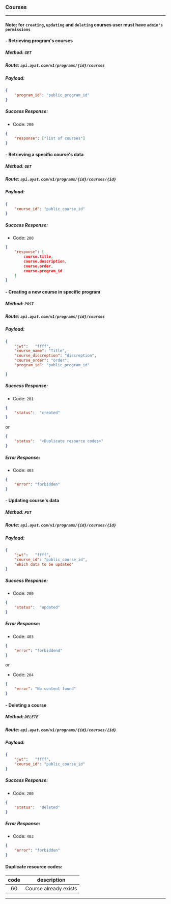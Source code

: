 ### Courses
<hr />

#### Note: for `creating`, `updating` and `deleting` courses user must have `admin's permissions`

#### - Retrieving program's courses   
##### Method: `GET`
##### Route: `api.ayat.com/v1/programs/{id}/courses`
##### Payload:
```json
{
    "program_id": "public_program_id"
}
```         
##### Success Response:
- Code: `200`
```json
{
    "response": ["list of courses"]
}
```


#### - Retrieving a specific course's data
##### Method: `GET`
##### Route: `api.ayat.com/v1/programs/{id}/courses/{id}`  
##### Payload: 
```json
{
    "course_id": "public_course_id"
}
````         
##### Success Response:
- Code: `200`
```json
{
    "response": [
        course.title,
        course.description,
        course.order,
        course.program_id
    ]
}
```


#### - Creating a new course in specific program
##### Method: `POST`
##### Route: `api.ayat.com/v1/programs/{id}/courses`
##### Payload: 
```json 
{
    "jwt":   "ffff",
    "course_name": "Title",
    "course_discreption": "discreption",
    "course_order": "order",
    "program_id": "public_program_id"

}
````         
##### Success Response:
- Code: `201`
```json
{
    "status":  "created"
}
```
or
```Json
{
    "status":  "<Duplicate resource codes>"
}
```
##### Error Response:
- Code: `403`
```json
{
    "error": "forbidden"
}
```  


#### - Updating course's data
##### Method: `PUT`
##### Route: `api.ayat.com/v1/programs/{id}/courses/{id}`
##### Payload: 
```json
{
    "jwt":   "ffff",
    "course_id": "public_course_id",
    "which data to be updated"
}
````         
##### Success Response:
- Code: `200` 
```json
{
    "status":  "updated"              
}
```
##### Error Response:
- Code: `403`
```json
{
    "error": "forbiddend"
}
```
or
- Code: `204`
```json
{
    "error": "No content found"
}
```


#### - Deleting a course
##### Method: `DELETE`
##### Route: `api.ayat.com/v1/programs/{id}/courses/{id}`
##### Payload: 
```json
{
    "jwt":   "ffff",
    "course_id": "public_course_id"
}
````         
##### Success Response:
- Code: `200` 
```Json
{
    "status":  "deleted"              
}
```
##### Error Response:
- Code: `403`
```json
{
    "error": "forbidden"
}
```


#### Duplicate resource codes:
| code  |      description      |
|:-----:|:---------------------:|
|   60  | Course already exists |

<hr />

